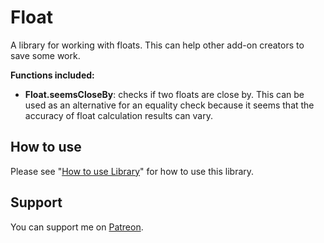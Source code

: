 # Float

A library for working with floats. This can help other add-on creators to save some work.

**Functions included:**

* **Float.seemsCloseBy**: checks if two floats are close by. This can be used as an alternative for an equality check because it seems that the accuracy of float calculation results can vary.

## How to use

Please see "[How to use Library](https://github.com/SanjoSolutions/LuaLibrary#how-to-use)" for how to use this library.

## Support

You can support me on [Patreon](https://www.patreon.com/addons_by_sanjo).
